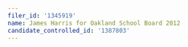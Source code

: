 ```yaml
---
filer_id: '1345919'
name: James Harris for Oakland School Board 2012
candidate_controlled_id: '1387803'
---
```

